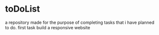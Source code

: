 # toDoList
a repository made for the purpose of completing tasks that i have planned to do.
first task build a responsive website 
